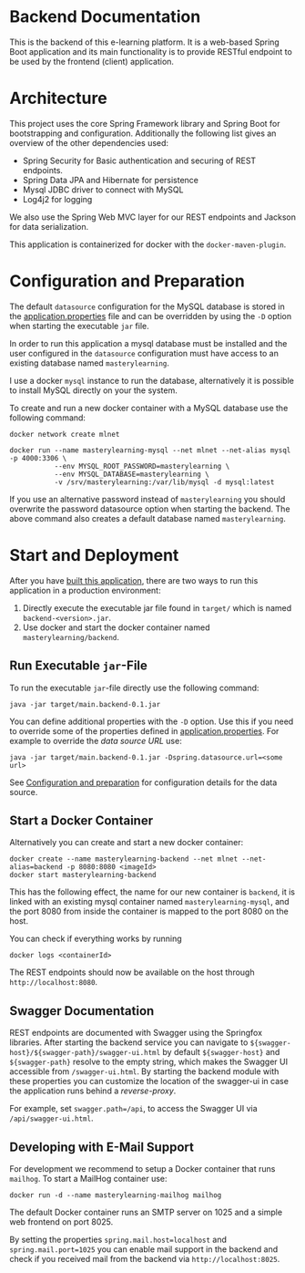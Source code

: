# Backend Documentation

This is the backend of this e-learning platform. It is a web-based
Spring Boot application and its main functionality is to provide
RESTful endpoint to be used by the frontend (client) application.

# Architecture

This project uses the core Spring Framework library and Spring Boot
for bootstrapping and configuration. Additionally the following
list gives an overview of the other dependencies used:

 * Spring Security for Basic authentication and securing of REST
   endpoints.
 * Spring Data JPA and Hibernate for persistence
 * Mysql JDBC driver to connect with MySQL
 * Log4j2 for logging

We also use the Spring Web MVC layer for our REST endpoints and Jackson
for data serialization.

This application is containerized for docker with the
`docker-maven-plugin`.

# Configuration and Preparation

The default `datasource` configuration for the MySQL
database is stored in the 
[application.properties](src/main/resources/application.properties)
file and can be overridden by using the `-D` option when starting
the executable `jar` file.

In order to run this application a mysql database must be installed
and the user configured in the `datasource` configuration must have
access to an existing database named `masterylearning`.

I use a docker `mysql` instance to run the database, alternatively it is
possible to install MySQL directly on your the system. 

To create and run a new docker container with a MySQL database 
use the following command:

    docker network create mlnet

    docker run --name masterylearning-mysql --net mlnet --net-alias mysql -p 4000:3306 \
               --env MYSQL_ROOT_PASSWORD=masterylearning \
               --env MYSQL_DATABASE=masterylearning \
               -v /srv/masterylearning:/var/lib/mysql -d mysql:latest

If you use an alternative password instead of `masterylearning` you
should overwrite the password datasource option when starting the
backend. The above command also creates a default database named
`masterylearning`.

# Start and Deployment

After you have [built this application](../README.md#testing-building-installing),
there are two ways to run this application in a production environment:

 1. Directly execute the executable jar file found in `target/` which is 
    named `backend-<version>.jar`.
 2. Use docker and start the docker container named `masterylearning/backend`. 

## Run Executable `jar`-File

To run the executable `jar`-file directly use the following
command:

    java -jar target/main.backend-0.1.jar

You can define additional properties with the `-D` option. Use this
 if you need to override some of the properties defined in
 [application.properties](src/main/resources/application.properties).
 For example to override the *data source URL* use:

    java -jar target/main.backend-0.1.jar -Dspring.datasource.url=<some url>

See [Configuration and preparation](#configuration-and-preparation) 
for configuration details for the data source.

## Start a Docker Container

Alternatively you can create and start a new docker container:

    docker create --name masterylearning-backend --net mlnet --net-alias=backend -p 8080:8080 <imageId>
    docker start masterylearning-backend

This has the following effect, the name for our new container is
`backend`, it is linked with an existing mysql container named `masterylearning-mysql`,
and the port 8080 from inside the container is mapped to the port
8080 on the host.

You can check if everything works by running

    docker logs <containerId>

The REST endpoints should now be available on the host through
`http://localhost:8080`.

## Swagger Documentation

REST endpoints are documented with Swagger using the Springfox libraries.
After starting the backend service you can navigate to `${swagger-host}/${swagger-path}/swagger-ui.html`
by default `${swagger-host}` and `${swagger-path}` resolve to the empty string,
which makes the Swagger UI accessible from `/swagger-ui.html`. By starting
the backend module with these properties you can customize the location of
the swagger-ui in case the application runs behind a *reverse-proxy*.

For example, set `swagger.path=/api`, to access the Swagger UI via
`/api/swagger-ui.html`. 

## Developing with E-Mail Support

For development we recommend to setup a Docker container that runs `mailhog`.
To start a MailHog container use:

    docker run -d --name masterylearning-mailhog mailhog

The default Docker container runs an SMTP server on 1025 and a
simple web frontend on port 8025.

By setting the properties `spring.mail.host=localhost` and `spring.mail.port=1025`
you can enable mail support in the backend and check if you received mail
from the backend via `http://localhost:8025`.
